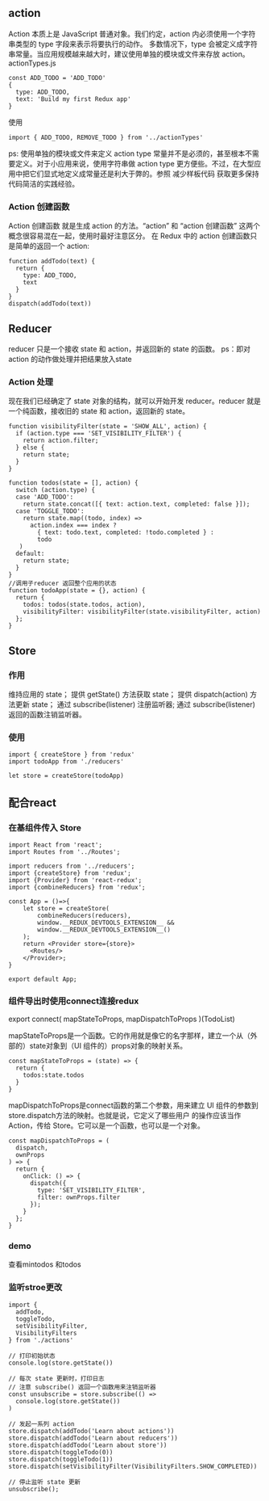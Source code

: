 ## action
Action 本质上是 JavaScript 普通对象。我们约定，action 内必须使用一个字符串类型的 type 字段来表示将要执行的动作。
多数情况下，type 会被定义成字符串常量。当应用规模越来越大时，建议使用单独的模块或文件来存放 action。
actionTypes.js
```
const ADD_TODO = 'ADD_TODO'
{
  type: ADD_TODO,
  text: 'Build my first Redux app'
}
```
使用
```
import { ADD_TODO, REMOVE_TODO } from '../actionTypes'

```

ps:
使用单独的模块或文件来定义 action type 常量并不是必须的，甚至根本不需要定义。对于小应用来说，使用字符串做 action type
更方便些。不过，在大型应用中把它们显式地定义成常量还是利大于弊的。参照 减少样板代码 获取更多保持代码简洁的实践经验。

### Action 创建函数
Action 创建函数 就是生成 action 的方法。“action” 和 “action 创建函数” 这两个概念很容易混在一起，使用时最好注意区分。
在 Redux 中的 action 创建函数只是简单的返回一个 action:
```
function addTodo(text) {
  return {
    type: ADD_TODO,
    text
  }
}
dispatch(addTodo(text))
```



## Reducer
reducer 只是一个接收 state 和 action，并返回新的 state 的函数。
ps：即对action 的动作做处理并把结果放入state
### Action 处理
现在我们已经确定了 state 对象的结构，就可以开始开发 reducer。reducer 就是一个纯函数，接收旧的 state 和 action，返回新的 state。
```
function visibilityFilter(state = 'SHOW_ALL', action) {
  if (action.type === 'SET_VISIBILITY_FILTER') {
    return action.filter;
  } else {
    return state;
  }
}

function todos(state = [], action) {
  switch (action.type) {
  case 'ADD_TODO':
    return state.concat([{ text: action.text, completed: false }]);
  case 'TOGGLE_TODO':
    return state.map((todo, index) =>
      action.index === index ?
        { text: todo.text, completed: !todo.completed } :
        todo
   )
  default:
    return state;
  }
}
//调用子reducer 返回整个应用的状态
function todoApp(state = {}, action) {
  return {
    todos: todos(state.todos, action),
    visibilityFilter: visibilityFilter(state.visibilityFilter, action)
  };
}
```

## Store
### 作用
维持应用的 state；
提供 getState() 方法获取 state；
提供 dispatch(action) 方法更新 state；
通过 subscribe(listener) 注册监听器;
通过 subscribe(listener) 返回的函数注销监听器。
### 使用
```
import { createStore } from 'redux'
import todoApp from './reducers'

let store = createStore(todoApp)
```

## 配合react

### 在基组件传入 Store

```
import React from 'react';
import Routes from '../Routes';

import reducers from '../reducers';
import {createStore} from 'redux';
import {Provider} from 'react-redux';
import {combineReducers} from 'redux';

const App = ()=>{
    let store = createStore(
        combineReducers(reducers),
        window.__REDUX_DEVTOOLS_EXTENSION__ &&
        window.__REDUX_DEVTOOLS_EXTENSION__()
    );
    return <Provider store={store}>
      <Routes/>
    </Provider>;
}

export default App;

```
###  组件导出时使用connect连接redux

export connect(
  mapStateToProps,
  mapDispatchToProps
)(TodoList)

mapStateToProps是一个函数。它的作用就是像它的名字那样，建立一个从（外部的）state对象到（UI 组件的）props对象的映射关系。
```
const mapStateToProps = (state) => {
  return {
    todos:state.todos
  }
}
```

mapDispatchToProps是connect函数的第二个参数，用来建立 UI 组件的参数到store.dispatch方法的映射。也就是说，它定义了哪些用户
的操作应该当作 Action，传给 Store。它可以是一个函数，也可以是一个对象。
```
const mapDispatchToProps = (
  dispatch,
  ownProps
) => {
  return {
    onClick: () => {
      dispatch({
        type: 'SET_VISIBILITY_FILTER',
        filter: ownProps.filter
      });
    }
  };
}
```
### demo
查看mintodos 和todos




### 监听stroe更改
```
import {
  addTodo,
  toggleTodo,
  setVisibilityFilter,
  VisibilityFilters
} from './actions'

// 打印初始状态
console.log(store.getState())

// 每次 state 更新时，打印日志
// 注意 subscribe() 返回一个函数用来注销监听器
const unsubscribe = store.subscribe(() =>
  console.log(store.getState())
)

// 发起一系列 action
store.dispatch(addTodo('Learn about actions'))
store.dispatch(addTodo('Learn about reducers'))
store.dispatch(addTodo('Learn about store'))
store.dispatch(toggleTodo(0))
store.dispatch(toggleTodo(1))
store.dispatch(setVisibilityFilter(VisibilityFilters.SHOW_COMPLETED))

// 停止监听 state 更新
unsubscribe();
```